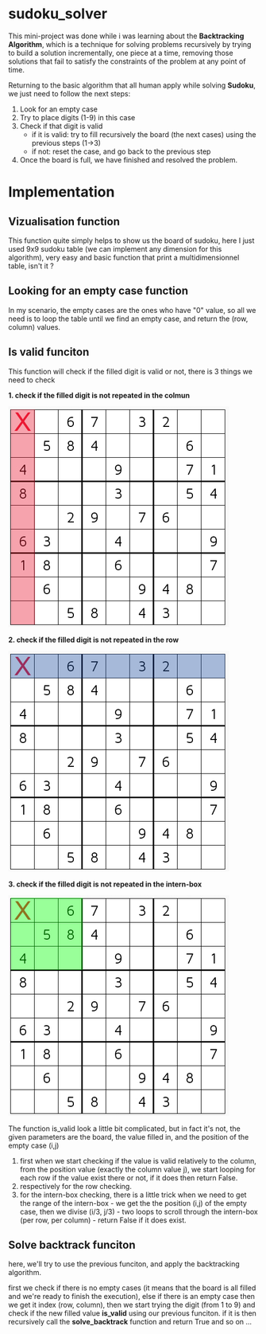 # sudoku_solver

This mini-project was done while i was learning about the **Backtracking Algorithm**, which is a technique for solving problems recursively by trying to build a solution incrementally, one piece at a time, removing those solutions that fail to satisfy the constraints of the problem at any point of time.

Returning to the basic algorithm that all human apply while solving **Sudoku**, we just need to follow the next steps:
  1. Look for an empty case
  2. Try to place digits (1-9) in this case
  3. Check if that digit is valid
      - if it is valid: try to fill recursively the board (the next cases) using the previous steps (1->3)
      - if not: reset the case, and go back to the previous step
  4. Once the board is full, we have finished and resolved the problem.
  

# Implementation

## Vizualisation function
This function quite simply helps to show us the board of sudoku, here I just used 9x9 sudoku table (we can implement any dimension for this algorithm), very easy and basic function that print a multidimensionnel table, isn't it ?

## Looking for an empty case function
In my scenario, the empty cases are the ones who have "0" value, so all we need is to loop the table until we find an empty case, and return the (row, column) values.

## Is valid funciton
This function will check if the filled digit is valid or not, there is 3 things we need to check

 **1. check if the filled digit is not repeated in the colmun**
 
  ![GitHub Logo](https://github.com/z0loy/sudoku_solver/blob/master/Images/2.jpg)
  
 **2. check if the filled digit is not repeated in the row**
 
 ![GitHub Logo](https://github.com/z0loy/sudoku_solver/blob/master/Images/1.jpg)
 
 **3. check if the filled digit is not repeated in the intern-box**
 
  ![GitHub Logo](https://github.com/z0loy/sudoku_solver/blob/master/Images/3.jpg)

The function is_valid look a little bit complicated, but in fact it's not, the given parameters are the board, the value filled in, and the position of the empty case (i,j)
  1. first when we start checking if the value is valid relatively to the column, from the position value (exactly the column value j), we start looping for each row if the value exist there or not, if it does then return False.
  2. respectively for the row checking.
  3. for the intern-box checking, there is a little trick when we need to get the range of the intern-box
    - we get the the position (i,j) of the empty case, then we divise (i/3, j/3)
    - two loops to scroll through the intern-box (per row, per column) 
    - return False if it does exist.
 
## Solve backtrack funciton

here, we'll try to use the previous funciton, and apply the backtracking algorithm.

first we check if there is no empty cases (it means that the board is all filled and we're ready to finish the execution), else if there is an empty case then we get it index (row, column), then we start trying the digit (from 1 to 9) and check if the new filled value **is_valid** using our previous funciton. if it is then recursively call the **solve_backtrack** function and return True and so on ...

